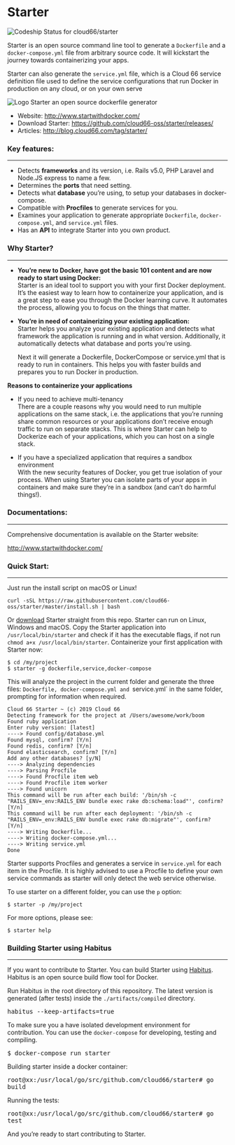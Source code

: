 # Starter

![Codeship Status for cloud66/starter](https://codeship.com/projects/81c5dde0-e914-0133-c219-4eaa3299b296/status)

Starter is an open source command line tool to generate a `Dockerfile` and a `docker-compose.yml` file from arbitrary source code. It will kickstart the journey towards containerizing your apps. 

Starter can also generate the `service.yml` file, which is a Cloud 66 service definition file used to define the service configurations that run Docker in production on any cloud, or on your own serve

![Logo Starter an open source dockerfile generator](http://blog.cloud66.com/content/images/2016/08/Starter-open-source-dockerfile-generator-on-github.png) 

- Website: http://www.startwithdocker.com/ 
- Download Starter: https://github.com/cloud66-oss/starter/releases/
- Articles: http://blog.cloud66.com/tag/starter/


### Key features:
___

- Detects **frameworks** and its version, i.e. Rails v5.0, PHP Laravel and Node.JS express to name a few.
- Determines the **ports** that need setting.
- Detects what **database** you’re using, to setup your databases in docker-compose.
- Compatible with **Procfiles** to generate services for you.
- Examines your application to generate appropriate `Dockerfile`, `docker-compose.yml`, and `service.yml` files.
- Has an **API** to integrate Starter into you own product.


### Why Starter? 
___

- **You’re new to Docker, have got the basic 101 content and are now ready to start using Docker:**                         
  Starter is an ideal tool to support you with your first Docker deployment. It’s the easiest way to learn how to containerize your application, and is a great step to ease you through the Docker learning curve. It automates the process, allowing you to focus on the things that matter.

- **You’re in need of containerizing your existing application:**         
  Starter helps you analyze your existing application and detects what framework the application is running and in what version. Additionally, it automatically detects what database and ports you’re using. 

  Next it will generate a Dockerfile, DockerCompose or service.yml that is ready to run in containers. This helps you with faster builds and prepares you to run Docker in production.

**Reasons to containerize your applications**

- If you need to achieve multi-tenancy           
There are a couple reasons why you would need to run multiple applications on the same stack, i.e. the applications that you’re running share common resources or your applications don’t receive enough traffic to run on separate stacks. This is where Starter can help to Dockerize each of your applications, which you can host on a single stack. 

- If you have a specialized application that requires a sandbox environment  
With the new security features of Docker, you get true isolation of your process. When using Starter you can isolate parts of your apps in containers and make sure they’re in a sandbox (and can’t do harmful things!).

### Documentations:
___

Comprehensive documentation is available on the Starter website:

http://www.startwithdocker.com/

### Quick Start:
___


Just run the install script on macOS or Linux!

`curl -sSL https://raw.githubusercontent.com/cloud66-oss/starter/master/install.sh | bash`

Or [download](https://github.com/cloud66-oss/starter/releases?utm_source=Githubdownload&utm_medium=GHDpage&utm_campaign=starter) Starter straight from this repo. Starter can run on Linux, Windows and macOS. Copy the Starter application into `/usr/local/bin/starter` and check if it has the executable flags, if not run `chmod a+x /usr/local/bin/starter`. Containerize your first application with Starter now:


    $ cd /my/project
    $ starter -g dockerfile,service,docker-compose

This will analyze the project in the current folder and generate the three files: `Dockerfile, docker-compose.yml and `service.yml` in the same folder, prompting for information when required.


    Cloud 66 Starter ~ (c) 2019 Cloud 66
    Detecting framework for the project at /Users/awesome/work/boom
    Found ruby application
    Enter ruby version: [latest]
    ----> Found config/database.yml
    Found mysql, confirm? [Y/n]
    Found redis, confirm? [Y/n]
    Found elasticsearch, confirm? [Y/n]
    Add any other databases? [y/N]
    ----> Analyzing dependencies
    ----> Parsing Procfile
    ----> Found Procfile item web
    ----> Found Procfile item worker
    ----> Found unicorn
    This command will be run after each build: '/bin/sh -c "RAILS_ENV=_env:RAILS_ENV bundle exec rake db:schema:load"', confirm? [Y/n]
    This command will be run after each deployment: '/bin/sh -c "RAILS_ENV=_env:RAILS_ENV bundle exec rake db:migrate"', confirm? [Y/n]
    ----> Writing Dockerfile...
    ----> Writing docker-compose.yml...
    ----> Writing service.yml
    Done

Starter supports Procfiles and generates a service in `service.yml` for each item in the Procfile. It is highly advised to use a Procfile to define your own service commands as starter will only detect the web service otherwise.

To use starter on a different folder, you can use the `p` option:


    $ starter -p /my/project

For more options, please see:


    $ starter help


### Building Starter using Habitus
___


If you want to contribute to Starter. You can build Starter using [Habitus](http://www.habitus.io). Habitus is an open source build flow tool for Docker. 

Run Habitus in the root directory of this repository. The latest version is generated (after tests) inside the `./artifacts/compiled` directory.

<kbd>habitus --keep-artifacts=true</kbd>

To make sure you a have isolated development environment for contribution. You can use the `docker-compose` for developing, testing and compiling. 

<kbd>$ docker-compose run starter</kbd>

Building starter inside a docker container:

<kbd>root@xx:/usr/local/go/src/github.com/cloud66/starter# go build</kbd>

Running the tests:

<kbd>root@xx:/usr/local/go/src/github.com/cloud66/starter# go test</kbd>


And you’re ready to start contributing to Starter. 
